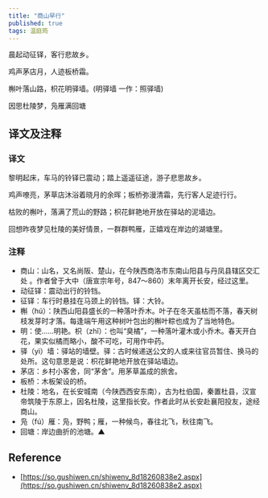 ```yaml
---
title: "商山早行"
published: true
tags: 温庭筠
---
```


晨起动征铎，客行悲故乡。

鸡声茅店月，人迹板桥霜。

槲叶落山路，枳花明驿墙。(明驿墙 一作：照驿墙)

因思杜陵梦，凫雁满回塘

## 译文及注释

### 译文

黎明起床，车马的铃铎已震动；踏上遥遥征途，游子悲思故乡。

鸡声嘹亮，茅草店沐浴着晓月的余晖；板桥弥漫清霜，先行客人足迹行行。

枯败的槲叶，落满了荒山的野路；枳花鲜艳地开放在驿站的泥墙边。

回想昨夜梦见杜陵的美好情景，一群群鸭雁，正嬉戏在岸边的湖塘里。

### 注释

- 商山：山名，又名尚阪、楚山，在今陕西商洛市东南山阳县与丹凤县辖区交汇处 。作者曾于大中（唐宣宗年号，847～860）末年离开长安，经过这里。
- 动征铎：震动出行的铃铛。
- 征铎：车行时悬挂在马颈上的铃铛。铎：大铃。
- 槲（hú）：陕西山阳县盛长的一种落叶乔木。叶子在冬天虽枯而不落，春天树枝发芽时才落。每逢端午用这种树叶包出的槲叶粽也成为了当地特色。
- 明：使……明艳。枳（zhǐ）：也叫“臭橘”，一种落叶灌木或小乔木。春天开白花，果实似橘而略小，酸不可吃，可用作中药。
- 驿（yì）墙：驿站的墙壁。驿：古时候递送公文的人或来往官员暂住、换马的处所。这句意思是说：枳花鲜艳地开放在驿站墙边。
- 茅店：乡村小客舍，同“茅舍”。用茅草盖成的旅舍。
- 板桥：木板架设的桥。
- 杜陵：地名，在长安城南（今陕西西安东南），古为杜伯国，秦置杜县，汉宣帝筑陵于东原上，因名杜陵，这里指长安。作者此时从长安赴襄阳投友，途经商山。
- 凫（fú）雁：凫，野鸭；雁，一种候鸟，春往北飞，秋往南飞。
- 回塘：岸边曲折的池塘。▲

## Reference

- [https://so.gushiwen.cn/shiwenv_8d18260838e2.aspx](https://so.gushiwen.cn/shiwenv_8d18260838e2.aspx)